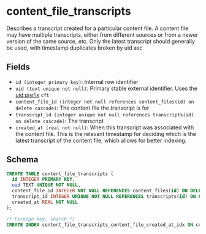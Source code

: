 # content_file_transcripts

Describes a transcript created for a particular content file. A content file
may have multiple transcripts, either from different sources or from a newer
version of the same source, etc. Only the latest transcript should generally
be used, with timestamp duplicates broken by uid asc

## Fields

- `id (integer primary key)`: Internal row identifier
- `uid (text unique not null)`: Primary stable external identifier.
  Uses the [uid prefix](../uid_prefixes.md) `cft`
- `content_file_id (integer not null references content_files(id) on delete cascade)`:
  The content file the transcript is for
- `transcript_id (integer unique not null references transcripts(id) on delete cascade)`:
  The transcript
- `created_at (real not null)`: When this transcript was associated with the content
  file. This is the relevant timestamp for deciding which is the latest transcript
  of the content file, which allows for better indexing.

## Schema

```sql
CREATE TABLE content_file_transcripts (
  id INTEGER PRIMARY KEY,
  uid TEXT UNIQUE NOT NULL,
  content_file_id INTEGER NOT NULL REFERENCES content_files(id) ON DELETE CASCADE,
  transcript_id INTEGER UNIQUE NOT NULL REFERENCES transcripts(id) ON DELETE CASCADE,
  created_at REAL NOT NULL
);

/* Foreign key, search */
CREATE INDEX content_file_transcripts_content_file_created_at_idx ON content_file_transcripts(content_file_id, created_at);
```
